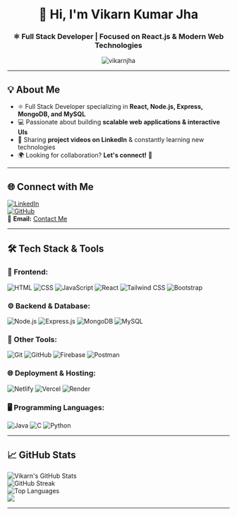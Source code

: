 <h1 align="center">👋 Hi, I'm <strong>Vikarn Kumar Jha</strong></h1>
<h3 align="center">⚛️ Full Stack Developer | Focused on React.js & Modern Web Technologies</h3>
<p align="center">
  <img
    src="https://komarev.com/ghpvc/?username=vikarnjha&label=Profile%20views&color=0e75b6&style=flat"
    alt="vikarnjha"
  />
</p>

---

## 💡 About Me  
- ⚛️ Full Stack Developer specializing in **React, Node.js, Express, MongoDB, and MySQL**  
- 💻 Passionate about building **scalable web applications & interactive UIs**  
- 🚀 Sharing **project videos on LinkedIn** & constantly learning new technologies  
- 🌍 Looking for collaboration? **Let's connect!** 🚀  
  
---

## 🌐 **Connect with Me**  
[![LinkedIn](https://img.shields.io/badge/LinkedIn-0077B5?style=for-the-badge&logo=linkedin&logoColor=white)](https://linkedin.com/in/vikarn-jha)  
[![GitHub](https://img.shields.io/badge/GitHub-181717?style=for-the-badge&logo=github&logoColor=white)](https://github.com/vikarnjha)  
📧 **Email:** [Contact Me](mailto:vikarnjha91@gmail.com)  

---

## 🛠 **Tech Stack & Tools**  

### 🎨 Frontend:  
![HTML](https://img.shields.io/badge/HTML5-E34F26?style=for-the-badge&logo=html5&logoColor=white)
![CSS](https://img.shields.io/badge/CSS3-1572B6?style=for-the-badge&logo=css3&logoColor=white)
![JavaScript](https://img.shields.io/badge/JavaScript-F7DF1E?style=for-the-badge&logo=javascript&logoColor=black)
![React](https://img.shields.io/badge/React-20232A?style=for-the-badge&logo=react&logoColor=61DAFB)
![Tailwind CSS](https://img.shields.io/badge/TailwindCSS-38B2AC?style=for-the-badge&logo=tailwind-css&logoColor=white)
![Bootstrap](https://img.shields.io/badge/Bootstrap-7952B3?style=for-the-badge&logo=bootstrap&logoColor=white)

### ⚙️ Backend & Database:  
![Node.js](https://img.shields.io/badge/Node.js-339933?style=for-the-badge&logo=node.js&logoColor=white)
![Express.js](https://img.shields.io/badge/Express.js-000000?style=for-the-badge&logo=express&logoColor=white)
![MongoDB](https://img.shields.io/badge/MongoDB-4EA94B?style=for-the-badge&logo=mongodb&logoColor=white)
![MySQL](https://img.shields.io/badge/MySQL-4479A1?style=for-the-badge&logo=mysql&logoColor=white)

### 🚀 Other Tools:  
![Git](https://img.shields.io/badge/Git-F05032?style=for-the-badge&logo=git&logoColor=white)
![GitHub](https://img.shields.io/badge/GitHub-181717?style=for-the-badge&logo=github&logoColor=white)
![Firebase](https://img.shields.io/badge/Firebase-FFCA28?style=for-the-badge&logo=firebase&logoColor=black)
![Postman](https://img.shields.io/badge/Postman-FF6C37?style=for-the-badge&logo=postman&logoColor=white)

### 🌐 Deployment & Hosting:  
![Netlify](https://img.shields.io/badge/Netlify-00C7B7?style=for-the-badge&logo=netlify&logoColor=white)
![Vercel](https://img.shields.io/badge/Vercel-000000?style=for-the-badge&logo=vercel&logoColor=white)
![Render](https://img.shields.io/badge/Render-46E3B7?style=for-the-badge&logo=render&logoColor=white)

### 🖥️ Programming Languages:  
![Java](https://img.shields.io/badge/Java-007396?style=for-the-badge&logo=java&logoColor=white)
![C](https://img.shields.io/badge/C-00599C?style=for-the-badge&logo=c&logoColor=white)
![Python](https://img.shields.io/badge/Python-3776AB?style=for-the-badge&logo=python&logoColor=white)

---

## 📈 **GitHub Stats**  
![Vikarn's GitHub Stats](https://github-readme-stats.vercel.app/api?username=vikarnjha&show_icons=true&theme=react)  
![GitHub Streak](https://github-readme-streak-stats.herokuapp.com/?user=vikarnjha&theme=react)  
![Top Languages](https://github-readme-stats.vercel.app/api/top-langs/?username=vikarnjha&layout=compact&theme=react)  
<img src="https://github-readme-activity-graph.vercel.app/graph?username=vikarnjha&theme=react" width="auto" height="auto">  

---
